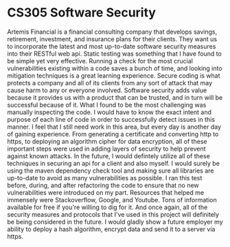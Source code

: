 # CS305 Software Security
  Artemis Financial is a financial consulting company that develops savings, retirement, investment, and insurance plans for their clients.  They want us to incorporate the latest and most up-to-date software security measures into their RESTful web api.  Static testing was something that I have found to be simple yet very effective.  Running a check for the most crucial vulnerabilities existing within a code saves a bunch of time, and looking into mitigation techniques is a great learning experience.  Secure coding is what protects a company and all of its clients from any sort of attack that may cause harm to any or everyone involved.  Software security adds value because it provides us with a product that can be trusted, and in turn will be successful because of it.  What I found to be the most challenging was manually inspecting the code.  I would have to know the exact intent and purpose of each line of code in order to successfully detect issues in this manner.  I feel that I still need work in this area, but every day is another day of gaining experience. 
  From generating a certificate and converting http to https, to deploying an algorithm cipher for data encryption, all of these important steps were used in adding layers of security to help prevent against known attacks.  In the future, I would defintely utilize all of these techniques in securing an api for a client and also myself.  I would surely be using the maven dependency check tool and making sure all libraries are up-to-date to avoid as many vulnerabilities as possible.  I ran this test before, during, and after refactoring the code to ensure that no new vulnerabilities were introduced on my part.  Resources that helped me immensely were Stackoverflow, Google, and Youtube.  Tons of information available for free if you're willing to dig for it.  And once again, all of the security measures and protocols that I've used in this project will definitely be being considered in the future.  I would gladly show a future employer my ability to deploy a hash algorithm, encrypt data and send it to a server via https. 
